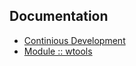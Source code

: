 ## Documentation

- [Continious Development](./Cd.md)
- [Module :: wtools](https://docs.rs/wtools/latest/wtools/)